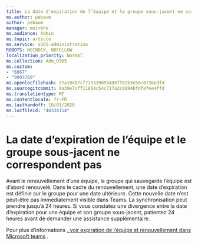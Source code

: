 ```yaml
---
title: La date d’expiration de l’équipe et le groupe sous-jacent ne correspondent pas
ms.author: pebaum
author: pebaum
manager: mnirkhe
ms.audience: Admin
ms.topic: article
ms.service: o365-administration
ROBOTS: NOINDEX, NOFOLLOW
localization_priority: Normal
ms.collection: Adm_O365
ms.custom:
- "6667"
- "9003760"
ms.openlocfilehash: 77a10d87cf725339058408ff82b3e58c0736edfd
ms.sourcegitcommit: 9a39e7cff11854c54c717a2c0094bfdfefee4ffd
ms.translationtype: MT
ms.contentlocale: fr-FR
ms.lasthandoff: 10/01/2020
ms.locfileid: "48334154"
---
```

# <a name="expiration-date-of-team-and-underlying-group-dont-match"></a>La date d’expiration de l’équipe et le groupe sous-jacent ne correspondent pas

Avant le renouvellement d’une équipe, le groupe qui sauvegarde l’équipe est d’abord renouvelé. Dans le cadre du renouvellement, une date d’expiration est définie sur le groupe pour une date ultérieure. Cette nouvelle date n’est peut-être pas immédiatement visible dans Teams. La synchronisation peut prendre jusqu’à 24 heures. Si vous constatez une divergence entre la date d’expiration pour une équipe et son groupe sous-jacent, patientez 24 heures avant de demander une assistance supplémentaire.  

Pour plus d’informations [, voir expiration de l’équipe et renouvellement dans Microsoft teams](https://docs.microsoft.com/microsoftteams/team-expiration-renewal)  .

